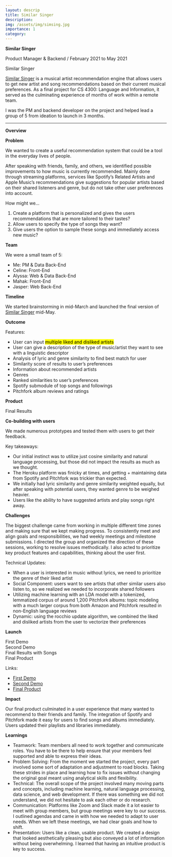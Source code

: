 ```yaml
---
layout: descrip
title: Similar Singer
description:
img: /assets/img/simsing.jpg
importance: 1
category:
---
```


**Similar Singer**

Product Manager & Backend / February 2021 to May 2021

<div class="row">
    <div class="col-sm mt-3 mt-md-0">
        <img class="center" src="{{ '/assets/img/simsing2.jpg' | relative_url }}" alt="" title="similar singer"/>
    </div>
</div>
<div class="caption">
    Similar Singer
</div>

[Similar Singer](https://similarsinger-final.herokuapp.com/) is a musical artist recommendation engine that allows users to get new artist and song recommendations based on their current musical preferences. As a final project for CS 4300: Language and Information, it served as the culminating experience of months of work within a remote team.

I was the PM and backend developer on the project and helped lead a group of 5 from ideation to launch in 3 months.

---

**Overview**

**Problem**

We wanted to create a useful recommendation system that could be a tool in the everyday lives of people.

After speaking with friends, family, and others, we identified possible improvements to how music is currently recommended. Mainly done through streaming platforms, services like Spotify’s Related Artists and Apple Music’s recommendations give suggestions for popular artists based on their shared listeners and genre, but do not take other user preferences into account.

How might we…
1. Create a platform that is personalized and gives the users recommendations that are more tailored to their tastes?
2. Allow users to specify the type of songs they want?
3. Give users the option to sample these songs and immediately access new music?

**Team**

We were a small team of 5:
- Me: PM & Data Back-End
- Celine: Front-End
- Alyssa: Web & Data Back-End
- Mahak: Front-End
- Jasper: Web Back-End

**Timeline**

We started brainstorming in mid-March and launched the final version of [Similar Singer](https://similarsinger-final.herokuapp.com/) mid-May.

**Outcome**

Features:

- User can input <mark>multiple liked and disliked artists</mark>
- User can give a description of the type of music/artist they want to see with a linguistic descriptor
- Analysis of lyric and genre similarity to find best match for user
- Similarity score of results to user’s preferences
- Information about recommended artists
- Genres
- Ranked similarities to user’s preferences
- Spotify submodule of top songs and followings
- Pitchfork album reviews and ratings

**Product**

<div class="row">
    <div class="col-sm mt-3 mt-md-0">
        <img class="center" src="{{ '/assets/img/image1.jpg' | relative_url }}" alt="" title="image1"/>
    </div>
</div>
<div class="caption">
    Final Results
</div>

**Co-building with users**

We made numerous prototypes and tested them with users to get their feedback.

Key takeaways:

- Our initial instinct was to utilize just cosine similarity and natural language processing, but those did not impact the results as much as we thought.
- The Heroku platform was finicky at times, and getting + maintaining data from Spotify and Pitchfork was trickier than expected.
- We initially had lyric similarity and genre similarity weighted equally, but after speaking with potential users, they wanted genre to be weighed heavier.
- Users like the ability to have suggested artists and play songs right away.

**Challenges**

The biggest challenge came from working in multiple different time zones and making sure that we kept making progress. To consistently meet and align goals and responsibilities, we had weekly meetings and milestone submissions. I directed the group and organized the direction of these sessions, working to resolve issues methodically. I also acted to prioritize key product features and capabilities, thinking about the user first.

Technical Updates:
- When a user is interested in music without lyrics, we need to prioritize the genre of their liked artist
- Social Component: users want to see artists that other similar users also listen to, so we realized we needed to incorporate shared followers
- Utilizing machine learning with an LDA model with a tokenized, lemmatized corpus of around 1,200 Pitchfork albums: topic modeling with a much larger corpus from both Amazon and Pitchfork resulted in non-English language reviews
- Dynamic: using the rocchio update algorithm, we combined the liked and disliked artists from the user to vectorize their preferences

**Launch**

<div class="row">
    <div class="col-sm mt-3 mt-md-0">
        <img class="center" src="{{ '/assets/img/milestone1.jpg' | relative_url }}" alt="" title="milestone1"/>
    </div>
</div>
<div class="caption">
    First Demo
</div>

<div class="row">
    <div class="col-sm mt-3 mt-md-0">
        <img class="center" src="{{ '/assets/img/milestone2.jpg' | relative_url }}" alt="" title="milestone2"/>
    </div>
</div>
<div class="caption">
    Second Demo
</div>

<div class="row">
    <div class="col-sm mt-3 mt-md-0">
        <img class="center" src="{{ '/assets/img/finalmilestone1.jpg' | relative_url }}" alt="" title="final1"/>
    </div>
</div>
<div class="caption">
    Final Results with Songs
</div>

<div class="row">
    <div class="col-sm mt-3 mt-md-0">
        <img class="center" src="{{ '/assets/img/finalmilestone2.jpg' | relative_url }}" alt="" title="final2"/>
    </div>
</div>
<div class="caption">
    Final Product
</div>

Links:

- [First Demo](https://similarsinger.herokuapp.com/ )
- [Second Demo](https://similarsinger-prototype2.herokuapp.com/ )
- [Final Product](https://similarsinger-final.herokuapp.com/ )


**Impact**

Our final product culminated in a user experience that many wanted to recommend to their friends and family. The integration of Spotify and Pitchfork made it easy for users to find songs and albums immediately. Users updated their playlists and libraries immediately.

**Learnings**

- Teamwork: Team members all need to work together and communicate roles. You have to be there to help ensure that your members feel supported and able to express their ideas.
- Problem Solving: From the moment we started the project, every part involved some sort of adaptation and adjustment to road blocks. Taking these strides in place and learning how to fix issues without changing the original goal meant using analytical skills and flexibility.
- Technical: The overall scope of the project involved many moving parts and concepts, including machine learning, natural language processing, data science, and web development. If there was something we did not understand, we did not hesitate to ask each other or do research.
- Communication: Platforms like Zoom and Slack made it a lot easier to meet with group members, but group meetings were key to our success. I outlined agendas and came in with how we needed to adapt to user needs. When we left these meetings, we had clear goals and how to shift.
- Presentation: Users like a clean, usable product. We created a design that looked aesthetically pleasing but also conveyed a lot of information without being overwhelming. I learned that having an intuitive product is key to success.
